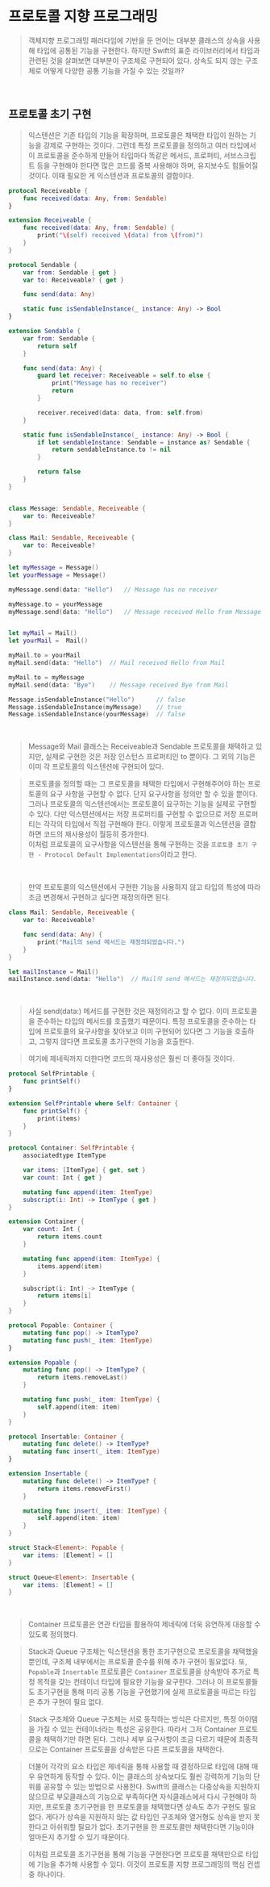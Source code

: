 # 프로토콜 지향 프로그래밍

> 객체지향 프로그래밍 패러다임에 기반을 둔 언어는 대부분 클래스의 상속을 사용해 타입에 공통된 기능을 구현한다. 하지만 Swift의 표준 라이브러리에서 타입과 관련된 것을 살펴보면 대부분이 구조체로 구현되어 있다. 상속도 되지 않는 구조체로 어떻게 다양한 공통 기능을 가질 수 있는 것일까?

<br>

## 프로토콜 초기 구현

> 익스텐션은 기존 타입의 기능을 확장하며, 프로토콜은 채택한 타입이 원하는 기능을 강제로 구현하는 것이다. 그런데 특정 프로토콜을 정의하고 여러 타입에서 이 프로토콜을 준수하게 만들어 타입마다 똑같은 메서드, 프로퍼티, 서브스크립트 등을 구현해야 한다면 많은 코드를 중복 사용해야 하며, 유지보수도 힘들어질 것이다. 이때 필요한 게 익스텐션과 프로토콜의 결합이다.

```swift
protocol Receiveable {
    func received(data: Any, from: Sendable)
}

extension Receiveable {
    func received(data: Any, from: Sendable) {
        print("\(self) received \(data) from \(from)")
    }
}

protocol Sendable {
    var from: Sendable { get }
    var to: Receiveable? { get }

    func send(data: Any)

    static func isSendableInstance(_ instance: Any) -> Bool
}

extension Sendable {
    var from: Sendable {
        return self
    }

    func send(data: Any) {
        guard let receiver: Receiveable = self.to else {
            print("Message has no receiver")
            return
        }

        receiver.received(data: data, from: self.from)
    }

    static func isSendableInstance(_ instance: Any) -> Bool {
        if let sendableInstance: Sendable = instance as? Sendable {
            return sendableInstance.to != nil
        }

        return false
    }
}


class Message: Sendable, Receiveable {
    var to: Receiveable?
}

class Mail: Sendable, Receiveable {
    var to: Receiveable?
}

let myMessage = Message()
let yourMessage = Message()

myMessage.send(data: "Hello")   // Message has no receiver

myMessage.to = yourMessage
myMessage.send(data: "Hello")   // Message received Hello from Message


let myMail = Mail()
let yourMail =  Mail()

myMail.to = yourMail
myMail.send(data: "Hello")  // Mail received Hello from Mail

myMail.to = myMessage
myMail.send(data: "Bye")    // Message received Bye from Mail

Message.isSendableInstance("Hello")      // false
Message.isSendableInstance(myMessage)    // true
Message.isSendableInstance(yourMessage)  // false
```

<br>

> Message와 Mail 클래스는 Receiveable과 Sendable 프로토콜을 채택하고 있지만, 실제로 구현한 것은 저장 인스턴스 프로퍼티인 to 뿐이다. 그 외의 기능은 이미 각 프로토콜의 익스텐션에 구현되어 있다.  

> 프로토콜을 정의할 때는 그 프로토콜을 채택한 타입에서 구현해주어야 하는 프로토콜의 요구 사항을 구현할 수 없다. 단지 요구사항을 정의만 할 수 있을 뿐이다. 그러나 프로토콜의 익스텐션에서는 프로토콜이 요구하는 기능을 실제로 구현할 수 있다. 다만 익스텐션에서는 저장 프로퍼티를 구현할 수 없으므로 저장 프로퍼티는 각각의 타입에서 직접 구현해야 한다. 이렇게 프로토콜과 익스텐션을 결합하면 코드의 재사용성이 월등히 증가한다.  
> 이처럼 프로토콜의 요구사항을 익스텐션을 통해 구현하는 것을 `프로토콜 초기 구현 - Protocol Default Implementations`이라고 한다.

<br>

> 만약 프로토콜의 익스텐션에서 구현한 기능을 사용하지 않고 타입의 특성에 따라 조금 변경해서 구현하고 싶다면 재정의하면 된다.

```swift
class Mail: Sendable, Receiveable {
    var to: Receiveable?

    func send(data: Any) {
        print("Mail의 send 메서드는 재정의되었습니다.")
    }
}

let mailInstance = Mail()
mailInstance.send(data: "Hello")  // Mail의 send 메서드는 재정의되었습니다.
```

<br>

> 사실 send(data:) 메서드를 구현한 것은 재정의라고 할 수 없다. 이미 프로토콜을 준수하는 타입의 메서드를 호출했기 때문이다. 특정 프로토콜을 준수하는 타입에 프로토콜의 요구사항을 찾아보고 이미 구현되어 있다면 그 기능을 호출하고, 그렇지 않다면 프로토콜 초기구현의 기능을 호출한다.

> 여기에 제네릭까지 더한다면 코드의 재사용성은 훨씬 더 좋아질 것이다.

```swift
protocol SelfPrintable {
    func printSelf()
}

extension SelfPrintable where Self: Container {
    func printSelf() {
        print(items)
    }
}

protocol Container: SelfPrintable {
    associatedtype ItemType

    var items: [ItemType] { get, set }
    var count: Int { get }

    mutating func append(item: ItemType)
    subscript(i: Int) -> ItemType { get }
}

extension Container {
    var count: Int {
        return items.count
    }

    mutating func append(item: ItemType) {
        items.append(item)
    }

    subscript(i: Int) -> ItemType {
        return items[i]
    }
}

protocol Popable: Container {
    mutating func pop() -> ItemType?
    mutating func push(_ item: ItemType)
}

extension Popable {
    mutating func pop() -> ItemType? {
        return items.removeLast()
    }

    mutating func push(_ item: ItemType) {
        self.append(item: item)
    }
}

protocol Insertable: Container {
    mutating func delete() -> ItemType?
    mutating func insert(_ item: ItemType)
}

extension Insertable {
    mutating func delete() -> ItemType? {
        return items.removeFirst()
    }

    mutating func insert(_ item: ItemType) {
        self.append(item: item)
    }
}

struct Stack<Element>: Popable {
    var items: [Element] = []
}

struct Queue<Element>: Insertable {
    var items: [Element] = []
}
```

<br>

> Container 프로토콜은 연관 타입을 활용하여 제네릭에 더욱 유연하게 대응할 수 있도록 정의했다.

> Stack과 Queue 구조체는 익스텐션을 통한 초기구현으로 프로토콜을 채택했을 뿐인데, 구조체 내부에서는 프로토콜 준수를 위해 추가 구현이 필요없다. 또, `Popable`과 `Insertable` 프로토콜은 `Container` 프로토콜을 상속받아 추가로 특정 목적을 갖는 컨테이너 타입에 필요한 기능을 요구한다. 그러나 이 프로토콜들도 초기구현을 통해 미리 공통 기능을 구현했기에 실제 프로토콜을 따르는 타입은 추가 구현이 필요 없다.

> Stack 구조체와 Queue 구조체는 서로 동작하는 방식은 다르지만, 특정 아이템을 가질 수 있는 컨테이너라는 특성은 공유한다. 따라서 그저 Container 프로토콜을 채택하기만 하면 된다. 그러나 세부 요구사항이 조금 다르기 때문에 최종적으로는 Container 프로토콜을 상속받은 다른 프로토콜을 채택한다.

> 더불어 각각의 요소 타입은 제네릭을 통해 사용할 때 결정하므로 타입에 대해 매우 유연하게 동작할 수 있다. 이는 클래스의 상속보다도 훨씬 강력하게 기능의 단위를 공유할 수 있는 방법으로 사용한다. Swift의 클래스는 다중상속을 지원하지 않으므로 부모클래스의 기능으로 부족하다면 자식클래스에서 다시 구현해야 하지만, 프로토콜 초기구현을 한 프로토콜을 채택했다면 상속도 추가 구현도 필요 없다. 게다가 상속을 지원하지 않는 값 타입인 구조체와 열거형도 상속을 받지 못한다고 아쉬워할 필요가 없다. 초기구현을 한 프로토콜만 채택한다면 기능이야 얼마든지 추가할 수 있기 때문이다.

> 이처럼 프로토콜 초기구현을 통해 기능을 구현한다면 프로토콜 채택만으로 타입에 기능을 추가해 사용할 수 있다. 이것이 프로토콜 지향 프로그래밍의 핵심 컨셉 중 하나이다.

<br><br>